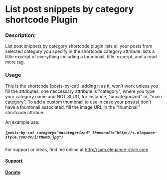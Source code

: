 # List post snippets by category shortcode Plugin
<h3>Description:</h3>

List post snippets by category shortcode plugin lists all your posts from selected category you specify in the shortcode category attribute. lists a little excerpt of everything including a thumbnail, title, excerpt, and a read more tag.

<h3>Usage</h3>

This is the shortcode [posts-by-cat]. adding it as it, won't work unless you fill the attributes. one neccessary attribute is "category", where you type your category name and NOT SLUG, for instance, "uncategorized" or, "main category".
To add a custom thumbnail to use in case your post(s) don't have a thumbnail associated, fill the image URL in the "thumbnail" shortcode attribue.

An example use:

<h5><code>[posts-by-cat category="uncategorized" thumbnail="http://s.elegance-style.com/dv/i/thumb.jpg"]</code></h5>

For support or ideas, find me online at http://sam.elegance-style.com

<a href="http://sam.elegance-style.com/contact-me/?reason=support+list+post+snippets+by+category+shortcode"><h4>Support</h4></a>
<a href="http://go.elegance-style.com/donate/"><h4>Donate</h4></a>
